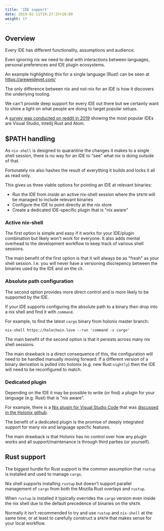 ```yaml
---
title: 'IDE support'
date: 2019-02-11T19:27:37+10:00
weight: 17
---
```


## Overview

Every IDE has different functionality, assumptions and audience.

Even ignoring nix we need to deal with interactions between languages, personal preferences and IDE plugin ecosystems.

An example highlighting this for a single language (Rust) can be seen at https://areweideyet.com/

The only difference between nix and not-nix for an IDE is how it discovers the underlying tooling.

We can't provide deep support for every IDE out there but we certainly want to shine a light on what people are doing to target popular setups.

A [survey was conducted on reddit in 2019](https://www.reddit.com/r/holochain/comments/cjme4a/whats_your_favorite_ide/) showing the most popular IDEs are Visual Studio, Intellij Rust and Atom.

## $PATH handling

As `nix-shell` is designed to quarantine the changes it makes to a single shell session, there is no way for an IDE to "see" what nix is doing outside of that.

Fortunately nix also hashes the result of everything it builds and locks it all as read only.

This gives us three viable options for pointing an IDE at relevant binaries:

- Run the IDE from _inside_ an active nix-shell session where the `$PATH` will be managed to include relevant binaries
- Configure the IDE to point directly at the nix store
- Create a dedicated IDE-specific plugin that is "nix aware"

### Active nix-shell

The first option is simple and easy if it works for your IDE/plugin combination but likely won't work for everyone. It also adds mental overhead to the development workflow to keep track of various shell sessions.

The main benefit of the first option is that it will always be as "fresh" as your shell session. I.e. you will never have a versioning discrepency between the binaries used by the IDE and on the cli.

### Absolute path configuration

The second option provides more direct control and is more likely to be supported by the IDE.

If your IDE supports configuring the absolute path to a binary then drop into a nix shell and find it with `command`.

For example, to find the latest `cargo` binary from holonix master branch:

```shell
nix-shell https://holochain.love --run 'command -v cargo'
```

The main benefit of the second option is that it persists across many nix shell sessions.

The main drawback is a direct consequence of this, the configuration will need to be handled manually moving forward. If a different version of a binary derivation is pulled into holonix (e.g. new Rust `nightly`) then the IDE will need to be reconfigured to match.

### Dedicated plugin

Depending on the IDE it may be possible to write (or find) a plugin for your language (e.g. Rust) that is "nix aware".

For example, there is a [Nix plugin for Visual Studio Code](https://marketplace.visualstudio.com/items?itemName=arrterian.nix-env-selector) that was [discussed in the Holonix github](https://github.com/holochain/holonix/pull/15#issuecomment-535672266).

The benefit of a dedicated plugin is the promise of deeply integrated support for many nix and language specfic features.

The main drawback is that Holonix has no control over how any plugin works and all support/maintenance is through third parties (or yourself).

## Rust support

The biggest hurdle for Rust support is the common assumption that `rustup` is installed and used to manage `cargo`.

Nix shell supports installing `rustup` but doesn't support parallel management of `cargo` from both the Mozilla Rust overlays and `rustup`.

When `rustup` is installed it typically overrides the `cargo` version even inside the nix shell due to the default precedence of binaries on the `$PATH`.

Normally it isn't recommended to try and use `rustup` and `nix-shell` at the same time, or at least to carefully construct a `$PATH` that makes sense for your local workflow.
